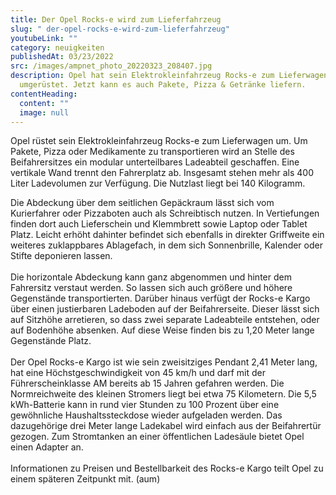 ```yaml
---
title: Der Opel Rocks-e wird zum Lieferfahrzeug
slug: " der-opel-rocks-e-wird-zum-lieferfahrzeug"
youtubeLink: ""
category: neuigkeiten
publishedAt: 03/23/2022
src: /images/ampnet_photo_20220323_208407.jpg
description: Opel hat sein Elektrokleinfahrzeug Rocks-e zum Lieferwagen
  umgerüstet. Jetzt kann es auch Pakete, Pizza & Getränke liefern.
contentHeading:
  content: ""
  image: null
---
```

Opel rüstet sein Elektrokleinfahrzeug Rocks-e zum Lieferwagen um. Um Pakete, Pizza oder Medikamente zu transportieren wird an Stelle des Beifahrersitzes ein modular unterteilbares Ladeabteil geschaffen. Eine vertikale Wand trennt den Fahrerplatz ab. Insgesamt stehen mehr als 400 Liter Ladevolumen zur Verfügung. Die Nutzlast liegt bei 140 Kilogramm.

Die Abdeckung über dem seitlichen Gepäckraum lässt sich vom Kurierfahrer oder Pizzaboten auch als Schreibtisch nutzen. In Vertiefungen finden dort auch Lieferschein und Klemmbrett sowie Laptop oder Tablet Platz. Leicht erhöht dahinter befindet sich ebenfalls in direkter Griffweite ein weiteres zuklappbares Ablagefach, in dem sich Sonnenbrille, Kalender oder Stifte deponieren lassen.\
\
Die horizontale Abdeckung kann ganz abgenommen und hinter dem Fahrersitz verstaut werden. So lassen sich auch größere und höhere Gegenstände transportierten. Darüber hinaus verfügt der Rocks-e Kargo über einen justierbaren Ladeboden auf der Beifahrerseite. Dieser lässt sich auf Sitzhöhe arretieren, so dass zwei separate Ladeabteile entstehen, oder auf Bodenhöhe absenken. Auf diese Weise finden bis zu 1,20 Meter lange Gegenstände Platz.\
\
Der Opel Rocks-e Kargo ist wie sein zweisitziges Pendant 2,41 Meter lang, hat eine Höchstgeschwindigkeit von 45 km/h und darf mit der Führerscheinklasse AM bereits ab 15 Jahren gefahren werden. Die Normreichweite des kleinen Stromers liegt bei etwa 75 Kilometern. Die 5,5 kWh-Batterie kann in rund vier Stunden zu 100 Prozent über eine gewöhnliche Haushaltssteckdose wieder aufgeladen werden. Das dazugehörige drei Meter lange Ladekabel wird einfach aus der Beifahrertür gezogen. Zum Stromtanken an einer öffentlichen Ladesäule bietet Opel einen Adapter an.\
\
Informationen zu Preisen und Bestellbarkeit des Rocks-e Kargo teilt Opel zu einem späteren Zeitpunkt mit. (aum)